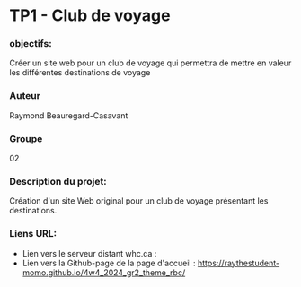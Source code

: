 # TP1 - Club de voyage

### objectifs: 
Créer un site web pour un club de voyage qui permettra de mettre en valeur les différentes destinations de voyage

### Auteur
Raymond Beauregard-Casavant
### Groupe
02
### Description du projet:
Création d'un site Web original pour un club de voyage présentant les destinations.
### Liens URL:

- Lien vers le serveur distant whc.ca :
- Lien vers la Github-page de la page d'accueil : https://raythestudent-momo.github.io/4w4_2024_gr2_theme_rbc/





